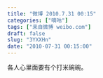 ```yaml
---
title: "微博 2010.7.31 00:15"
categories: ["嘀咕"]
tags: ["来自微博 weibo.com"]
draft: false
slug: "3YXXHn"
date: "2010-07-31 00:15:00"
---
```


<p>各人心里面要有个打米碗碗。 ​​​​</p>
